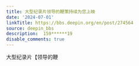 ```yaml
---
title: 大型纪录片领导的鞭策持续为您上映
date: '2024-07-01'
linkTitle: https://bbs.deepin.org/en/post/274564
source: deepin_bbs
description:  159******19 
disable_comments: true
---
```

大型纪录片【领导的鞭
